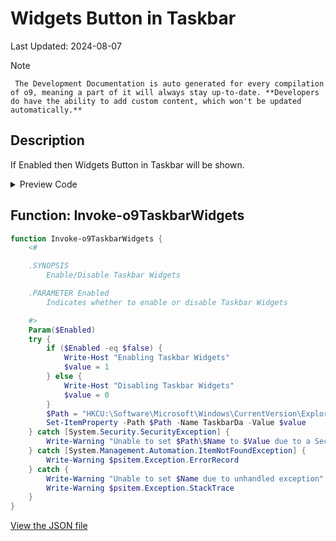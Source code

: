 # Widgets Button in Taskbar

Last Updated: 2024-08-07


> [!NOTE]
     The Development Documentation is auto generated for every compilation of o9, meaning a part of it will always stay up-to-date. **Developers do have the ability to add custom content, which won't be updated automatically.**
## Description

If Enabled then Widgets Button in Taskbar will be shown.

<!-- BEGIN CUSTOM CONTENT -->

<!-- END CUSTOM CONTENT -->

<details>
<summary>Preview Code</summary>

```json
{
  "Content": "Widgets Button in Taskbar",
  "Description": "If Enabled then Widgets Button in Taskbar will be shown.",
  "category": "Customize Preferences",
  "panel": "2",
  "Order": "a204_",
  "Type": "Toggle",
  "link": "https://o9-9.github.io/o9/dev/tweaks/Customize-Preferences/TaskbarWidgets"
}
```

</details>

## Function: Invoke-o9TaskbarWidgets

```powershell
function Invoke-o9TaskbarWidgets {
    <#

    .SYNOPSIS
        Enable/Disable Taskbar Widgets

    .PARAMETER Enabled
        Indicates whether to enable or disable Taskbar Widgets

    #>
    Param($Enabled)
    try {
        if ($Enabled -eq $false) {
            Write-Host "Enabling Taskbar Widgets"
            $value = 1
        } else {
            Write-Host "Disabling Taskbar Widgets"
            $value = 0
        }
        $Path = "HKCU:\Software\Microsoft\Windows\CurrentVersion\Explorer\Advanced"
        Set-ItemProperty -Path $Path -Name TaskbarDa -Value $value
    } catch [System.Security.SecurityException] {
        Write-Warning "Unable to set $Path\$Name to $Value due to a Security Exception"
    } catch [System.Management.Automation.ItemNotFoundException] {
        Write-Warning $psitem.Exception.ErrorRecord
    } catch {
        Write-Warning "Unable to set $Name due to unhandled exception"
        Write-Warning $psitem.Exception.StackTrace
    }
}

```


<!-- BEGIN SECOND CUSTOM CONTENT -->

<!-- END SECOND CUSTOM CONTENT -->


[View the JSON file](https://github.com/o9-9/o9/tree/main/config/tweaks.json)

